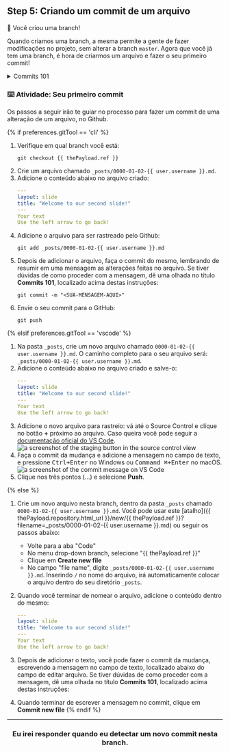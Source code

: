 ## Step 5: Criando um commit de um arquivo

:tada: Você criou uma branch!

Quando criamos uma branch, a mesma permite a gente de fazer modificações no projeto, sem alterar a branch `master`. Agora que você já tem uma branch, é hora de criarmos um arquivo e fazer o seu primeiro commit!


<details><summary>Commits 101</summary>

## Commits 101

Quando você terminar de criar ou fazer mudanças em um arquivo no Github, vá até o final da página e encontre a seção "Commit new file".

No primeiro campo, digite uma mensagem para o seu commit. Essa mensagem deve descrever resumidamente para os colaboradores sobre as mudanças que você fez no arquivo.

### Rules to live by for commit messages:

- Não termine o seu commit com um ponto final.
- Mantenha o seu commit com 50 caracteres ou menos. Se necessário adicionar um conteúdo extra, você pode usar a janela de "extend description". A mesma está localizada abaixo da linha do título.
- Use voz ativa. Por exemplo, "add" ao invés de "adicionado" e "merge" ao invés de "merged".
- Pense no seu commit como uma intenção de apresentar uma mudança.

<hr>
</details>

### :keyboard: Atividade: Seu primeiro commit

Os passos a seguir irão te guiar no processo para fazer um commit de uma alteração de um arquivo, no Github.

{% if preferences.gitTool == 'cli' %}
1. Verifique em qual branch você está:
      ```shell
      git checkout {{ thePayload.ref }}
      ```
2. Crie um arquivo chamado `_posts/0000-01-02-{{ user.username }}.md`.
3. Adicione o conteúdo abaixo no arquivo criado:
      ```yaml 
      ---
      layout: slide
      title: "Welcome to our second slide!"
      ---
      Your text
      Use the left arrow to go back!
      ```
4. Adicione o arquivo para ser rastreado pelo Github:
      ```shell
      git add _posts/0000-01-02-{{ user.username }}.md
      ```
5. Depois de adicionar o arquivo, faça o commit do mesmo, lembrando de resumir em uma mensagem as alterações feitas no arquivo. Se tiver dúvidas de como proceder com a mensagem, dê uma olhada no título **Commits 101**, localizado acima destas instruções:
      ```shell
      git commit -m "<SUA-MENSAGEM-AQUI>"
      ```
6. Envie o seu commit para o GitHub:
      ```shell
      git push
      ```

{% elsif preferences.gitTool == 'vscode' %}
1. Na pasta `_posts`, crie um novo arquivo chamado `0000-01-02-{{ user.username }}.md`. O caminho completo para o seu arquivo será: `_posts/0000-01-02-{{ user.username }}.md`.
2. Adicione o conteúdo abaixo no arquivo criado e salve-o:
      ```yaml 
      ---
      layout: slide
      title: "Welcome to our second slide!"
      ---
      Your text
      Use the left arrow to go back!
      ```
3. Adicione o novo arquivo para rastreio: vá até o Source Control e clique no botão **+** próximo ao arquivo. Caso queira você pode seguir a [documentação oficial do VS Code](https://code.visualstudio.com/docs/editor/versioncontrol#_commit).
      ![a screenshot of the staging button in the source control view](https://user-images.githubusercontent.com/16547949/53641057-d5b8d100-3bfb-11e9-9b69-53b0661cd5cd.png)
4. Faça o commit da mudança e adicione a mensagem no campo de texto, e pressione <kbd>Ctrl+Enter</kbd> no Windows ou <kbd>Command ⌘+Enter</kbd> no macOS.
      ![a screenshot of the commit message on VS Code](https://user-images.githubusercontent.com/16547949/53641276-698a9d00-3bfc-11e9-9b3d-01680fd01d7c.png)
5. Clique nos três pontos (...) e selecione **Push**.

{% else %}
1. Crie um novo arquivo nesta branch, dentro da pasta `_posts` chamado `0000-01-02-{{ user.username }}.md`. Você pode usar este [atalho]({{ thePayload.repository.html_url }}/new/{{ thePayload.ref }}?filename=_posts/0000-01-02-{{ user.username }}.md) ou seguir os passos abaixo:
      - Volte para a aba "Code"
      - No menu drop-down branch, selecione "{{ thePayload.ref }}"
      - Clique em **Create new file**
      - No campo "file name", digite `_posts/0000-01-02-{{ user.username }}.md`. Inserindo `/` no nome do arquivo, irá automaticamente colocar o arquivo dentro do seu diretório `_posts`.
2. Quando você terminar de nomear o arquivo, adicione o conteúdo dentro do mesmo:
      ```yaml
      ---
      layout: slide
      title: "Welcome to our second slide!"
      ---
      Your text
      Use the left arrow to go back!
      ```
3. Depois de adicionar o texto, você pode fazer o commit da mudança, escrevendo a mensagem no campo de texto, localizado abaixo do campo de editar arquivo. Se tiver dúvidas de como proceder com a mensagem, dê uma olhada no título **Commits 101**, localizado acima destas instruções:

4. Quando terminar de escrever a mensagem no commit, clique em **Commit new file**
{% endif %}
<hr>
<h3 align="center">Eu irei responder quando eu detectar um novo commit nesta branch.</h3>
